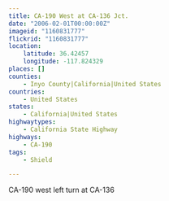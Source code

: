 ```yaml
---
title: CA-190 West at CA-136 Jct.
date: "2006-02-01T00:00:00Z"
imageid: "1160831777"
flickrid: "1160831777"
location:
    latitude: 36.42457
    longitude: -117.824329
places: []
counties:
    - Inyo County|California|United States
countries:
    - United States
states:
    - California|United States
highwaytypes:
    - California State Highway
highways:
    - CA-190
tags:
    - Shield

---
```

CA-190 west left turn at CA-136